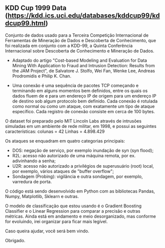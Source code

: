 ## KDD Cup 1999 Data (https://kdd.ics.uci.edu/databases/kddcup99/kddcup99.html)

Conjunto de dados usado para a Terceira Competição Internacional de Ferramentas de Mineração de Dados e Descoberta de Conhecimento, que foi realizada em conjunto com a KDD-99, a Quinta Conferência Internacional sobre Descoberta de Conhecimento e Mineração de Dados.

- Adaptado do artigo "Cost-based Modeling and Evaluation for Data Mining With Application to Fraud and Intrusion Detection: Results from the JAM Project", de Salvatore J. Stolfo, Wei Fan, Wenke Lee, Andreas Prodromidis e Philip K. Chan.

- Uma conexão é uma sequência de pacotes TCP começando e terminando em alguns momentos bem definidos, entre os quais os dados fluem de e para um endereço IP de origem para um endereço IP de destino sob algum protocolo bem definido. Cada conexão é rotulada como normal ou como um ataque, com exatamente um tipo de ataque específico. Cada registro de conexão consiste em cerca de 100 bytes.


O dataset foi preparado pelo MIT Lincoln Labs através de intrusões simuladas em um ambiente de rede militar, em 1998, e possui as seguintes características: colunas = 42 Linhas = 4.898.429

Os ataques se enquadram em quatro categorias principais:

- DOS: negação de serviço, por exemplo inundação de syn (syn flood);
- R2L: acesso não autorizado de uma máquina remota, por ex. adivinhando a senha;
- U2R: acesso não autorizado a privilégios de superusuário (root) local, por exemplo, vários ataques de "buffer overflow";
- Sondagem (Probing): vigilância e outra sondagem, por exemplo, varredura de porta.

O código está sendo desenvolvido em Python com as bibliotecas Pandas, Numpy, Matplotlib, Sklearn e outras.

O modelo de classificação que estou usando é o Gradient Boosting Classifier e o Linear Regression para comparar a precisão e outras métricas. Ainda está em andamento e meio desorganizado, mas conforme for evoluindo, irei organizar para ficar mais legível.

Caso queira ajudar, você será bem vindo.

Obrigado.
